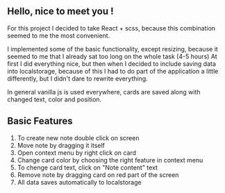 ## Hello, nice to meet you !
For this project I decided to take React + scss, because this combination seemed to me the most convenient. 

I implemented some of the basic functionality, except resizing, because it seemed to me that I already sat too long on the whole task (4-5 hours)
At first I did everything nice, but then when I decided to include saving data into localstorage, because of this I had to do part of the application a little differently, but I didn't dare to rewrite everything.

In general vanilla js is used everywhere, cards are saved along with changed text, color and position. 

## Basic Features

1. To create new note double click on screen
2. Move note by dragging it itself
3. Open context menu by right click on card
4. Change card color by choosing the right feature in context menu
5. To chenge card text, click on "Note content" text
6. Remove note by dragging card on red part of the screen
7. All data saves automatically to localstorage